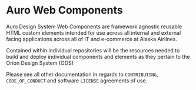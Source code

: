 # Auro Web Components

Auro Design System Web Components are framework agnostic reusable HTML custom elements intended for use across all internal and external facing applications across all of IT and e-commerce at Alaska Airlines.

Contained within individual repositories will be the resources needed to build and deploy individual components and elements as they pertain to the Orion Design System (ODS)

Please see all other documentation in regards to `CONTRIBUTING`, `CODE_OF_CONDUCT` and software `LICENSE` agreements of use.
